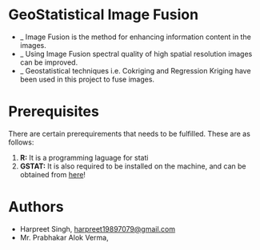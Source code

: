 # GeoStatistical Image Fusion
* _ Image Fusion is the method for enhancing information content in the images.
* _ Using Image Fusion spectral quality of high spatial resolution images can be improved.
* _ Geostatistical techniques i.e. Cokriging and Regression Kriging have been used in this project to fuse images.

# Prerequisites
There are certain prerequirements that needs to be fulfilled. These are as follows: 
1. **R:** It is a programming laguage for stati
2. **GSTAT:** It is also required to be installed on the machine, and can be obtained from [here](https://nodejs.org/en/)!

# Authors
* Harpreet Singh, harpreet19897079@gmail.com 
* Mr. Prabhakar Alok Verma, 

